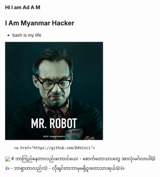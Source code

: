 ### Hi I am Ad A M 

## I Am Myanmar Hacker 
- bash is my life

<img alt="" border="0" width="320" data-original-height="455" data-original-width="728" src="68747470733a2f2f6d656469612e67697068792e636f6d2f6d656469612f336f456a4857706956494f475854356c396d2f67697068792e676966.gif"> 
   
        <a href="https://github.com/D4Vinci">
  <img align="center" src="https://github-readme-stats.vercel.app/api?username=Mr-Rabbit-AdAM&count_private=true&show_icons=true&theme=chartreuse-dark" />
  </a>
# ဘာကြည်နေတာလည်းကောာင်ယေး
- စောက်တောသားတွေ အာလုံးမဂ်လာပါ😽👍
- ဘာရှာတာလည်း😕
- လိုချင်တာဘာမှမရှိဝူးတောသားရယ်😛👍
